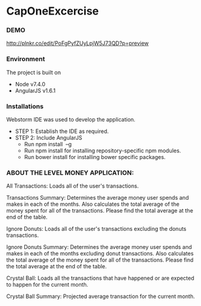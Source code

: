 # CapOneExcercise

### DEMO
http://plnkr.co/edit/PoFgPyfZUyLpjW5J73QD?p=preview

### Environment
The project is built on
 * Node v7.4.0
 * AngularJS v1.6.1

### Installations
Webstorm IDE was used to develop the application. 

- STEP 1: Establish the IDE as required.
- STEP 2: Include AngularJS
  - Run npm install  –g 
  - Run npm install for installing repository-specific npm modules.
  - Run bower install for installing bower specific packages.

### ABOUT THE LEVEL MONEY APPLICATION:
All Transactions: Loads all of the user's transactions.

Transactions Summary: Determines the average money user spends and makes in each of the months. Also calculates the total average of the money spent for all of the transactions. Please find the total average at the end of the table.

Ignore Donuts: Loads all of the user's transactions excluding the donuts transactions.

Ignore Donuts Summary: Determines the average money user spends and makes in each of the months excluding donut transactions. Also calculates the total average of the money spent for all of the transactions. Please find the total average at the end of the table.

Crystal Ball: Loads all the transactions that have happened or are expected to happen for the current month.

Crystal Ball Summary: Projected average transaction for the current month.
